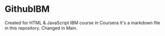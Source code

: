 # GithubIBM
Created for HTML &amp; JavaScript IBM course in Coursera
It's a markdown file in this repository. Changed in Main.

